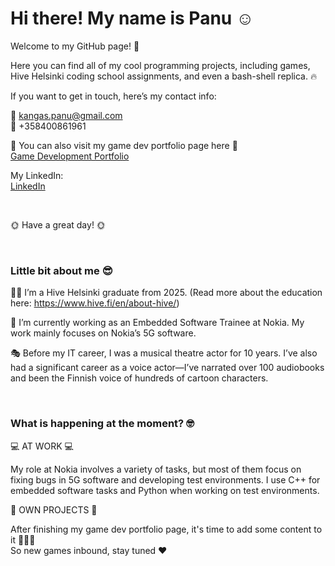 # Hi there! My name is Panu ☺️  

Welcome to my GitHub page! 👋    

Here you can find all of my cool programming projects, including games, Hive Helsinki coding school assignments, and even a bash-shell replica. 🔥  


If you want to get in touch, here’s my contact info: 

📧 kangas.panu@gmail.com  
📱 +358400861961  

👾 You can also visit my game dev portfolio page here 👾  
[Game Development Portfolio](https://panugames.com)  

My LinkedIn:  
[LinkedIn](www.linkedin.com/in/panu-kangas)  

<br/>
  
🌞 Have a great day! 🌞  

<br/>


### Little bit about me 😎

👨‍🎓 I’m a Hive Helsinki graduate from 2025. (Read more about the education here: https://www.hive.fi/en/about-hive/)

📱 I’m currently working as an Embedded Software Trainee at Nokia. My work mainly focuses on Nokia’s 5G software.
  
🎭 Before my IT career, I was a musical theatre actor for 10 years. I’ve also had a significant career as a voice actor—I’ve narrated over 100 audiobooks and been the Finnish voice of hundreds of cartoon characters.


<br/>  


### What is happening at the moment? 🤓

💻 AT WORK 💻

My role at Nokia involves a variety of tasks, but most of them focus on fixing bugs in 5G software and developing test environments. I use C++ for embedded software tasks and Python when working on test environments.


🌱 OWN PROJECTS 🌱

After finishing my game dev portfolio page, it's time to add some content to it 👾👾👾  
So new games inbound, stay tuned ❤️
